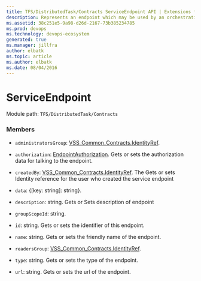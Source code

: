 ```yaml
---
title: TFS/DistributedTask/Contracts ServiceEndpoint API | Extensions for Azure DevOps Services
description: Represents an endpoint which may be used by an orchestration job.
ms.assetid: 38c251e5-9a98-d26d-2167-73b385234785
ms.prod: devops
ms.technology: devops-ecosystem
generated: true
ms.manager: jillfra
author: elbatk
ms.topic: article
ms.author: elbatk
ms.date: 08/04/2016
---
```


# ServiceEndpoint

Module path: `TFS/DistributedTask/Contracts`


### Members

* `administratorsGroup`: [VSS_Common_Contracts.IdentityRef](../../../VSS/WebApi/Contracts/IdentityRef.md). 

* `authorization`: [EndpointAuthorization](../../../TFS/DistributedTask/Contracts/EndpointAuthorization.md). Gets or sets the authorization data for talking to the endpoint.

* `createdBy`: [VSS_Common_Contracts.IdentityRef](../../../VSS/WebApi/Contracts/IdentityRef.md). The Gets or sets Identity reference for the user who created the service endpoint

* `data`: {[key: string]: string}. 

* `description`: string. Gets or Sets description of endpoint

* `groupScopeId`: string. 

* `id`: string. Gets or sets the identifier of this endpoint.

* `name`: string. Gets or sets the friendly name of the endpoint.

* `readersGroup`: [VSS_Common_Contracts.IdentityRef](../../../VSS/WebApi/Contracts/IdentityRef.md). 

* `type`: string. Gets or sets the type of the endpoint.

* `url`: string. Gets or sets the url of the endpoint.

